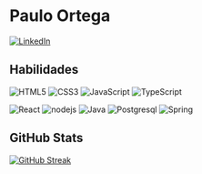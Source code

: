 # Paulo Ortega

[![LinkedIn](https://img.shields.io/badge/LinkedIn-000?style=for-the-badge&logo=linkedin&logoColor=0E76A8)](https://www.linkedin.com/in/paulo-ortega-483a5920a/)

## Habilidades

![HTML5](https://img.shields.io/badge/HTML5-000?style=for-the-badge&logo=html5)
![CSS3](https://img.shields.io/badge/CSS3-000?style=for-the-badge&logo=css3&logoColor=264CE4)
![JavaScript](https://img.shields.io/badge/JavaScript-000?style=for-the-badge&logo=javascript)
![TypeScript](https://img.shields.io/badge/TypeScript-000?style=for-the-badge&logo=typescript)

![React](https://img.shields.io/badge/React-000?style=for-the-badge&logo=react)
![nodejs](https://img.shields.io/badge/nodejs-000?style=for-the-badge&logo=nodejs)
![Java](https://img.shields.io/badge/Java-000?style=for-the-badge&logo=java)
![Postgresql](https://img.shields.io/badge/PostgreSQL-000?style=for-the-badge&logo=postgresql)
![Spring](https://img.shields.io/badge/Spring-000?style=for-the-badge&logo=spring)

## GitHub Stats
[![GitHub Streak](https://streak-stats.demolab.com?user=paulo011&theme=dark&mode=weekly)](https://git.io/streak-stats)

